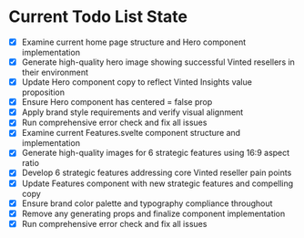 <!-- DO NOT EDIT - Managed by todo_list tool -->
<!-- Updated: 2025-09-25T17:00:43.470Z -->

# Current Todo List State

- [x] Examine current home page structure and Hero component implementation
- [x] Generate high-quality hero image showing successful Vinted resellers in their environment
- [x] Update Hero component copy to reflect Vinted Insights value proposition
- [x] Ensure Hero component has centered = false prop
- [x] Apply brand style requirements and verify visual alignment
- [x] Run comprehensive error check and fix all issues
- [x] Examine current Features.svelte component structure and implementation
- [x] Generate high-quality images for 6 strategic features using 16:9 aspect ratio
- [x] Develop 6 strategic features addressing core Vinted reseller pain points
- [x] Update Features component with new strategic features and compelling copy
- [x] Ensure brand color palette and typography compliance throughout
- [x] Remove any generating props and finalize component implementation
- [x] Run comprehensive error check and fix all issues
